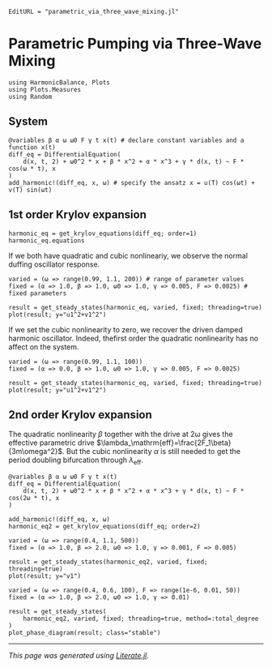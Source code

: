 ```@meta
EditURL = "parametric_via_three_wave_mixing.jl"
```

# Parametric Pumping via Three-Wave Mixing

````@example parametric_via_three_wave_mixing
using HarmonicBalance, Plots
using Plots.Measures
using Random
````

## System

````@example parametric_via_three_wave_mixing
@variables β α ω ω0 F γ t x(t) # declare constant variables and a function x(t)
diff_eq = DifferentialEquation(
    d(x, t, 2) + ω0^2 * x + β * x^2 + α * x^3 + γ * d(x, t) ~ F * cos(ω * t), x
)
add_harmonic!(diff_eq, x, ω) # specify the ansatz x = u(T) cos(ωt) + v(T) sin(ωt)
````

## 1st order Krylov expansion

````@example parametric_via_three_wave_mixing
harmonic_eq = get_krylov_equations(diff_eq; order=1)
harmonic_eq.equations
````

If we both have quadratic and cubic nonlineariy, we observe the normal duffing oscillator response.

````@example parametric_via_three_wave_mixing
varied = (ω => range(0.99, 1.1, 200)) # range of parameter values
fixed = (α => 1.0, β => 1.0, ω0 => 1.0, γ => 0.005, F => 0.0025) # fixed parameters

result = get_steady_states(harmonic_eq, varied, fixed; threading=true)
plot(result; y="u1^2+v1^2")
````

If we set the cubic nonlinearity to zero, we recover the driven damped harmonic oscillator. Indeed, thefirst order the quadratic nonlinearity has no affect on the system.

````@example parametric_via_three_wave_mixing
varied = (ω => range(0.99, 1.1, 100))
fixed = (α => 0.0, β => 1.0, ω0 => 1.0, γ => 0.005, F => 0.0025)

result = get_steady_states(harmonic_eq, varied, fixed; threading=true)
plot(result; y="u1^2+v1^2")
````

## 2nd order Krylov expansion

The quadratic nonlinearity $\beta$ together with the drive at 2ω gives the effective parametric drive $\lambda_\mathrm{eff}=\frac{2F_1\beta}{3m\omega^2}$. But the cubic nonlinearity $\alpha$ is still needed to get the period doubling bifurcation through $\lambda_\mathrm{eff}$.

````@example parametric_via_three_wave_mixing
@variables β α ω ω0 F γ t x(t)
diff_eq = DifferentialEquation(
    d(x, t, 2) + ω0^2 * x + β * x^2 + α * x^3 + γ * d(x, t) ~ F * cos(2ω * t), x
)

add_harmonic!(diff_eq, x, ω)
harmonic_eq2 = get_krylov_equations(diff_eq; order=2)
````

````@example parametric_via_three_wave_mixing
varied = (ω => range(0.4, 1.1, 500))
fixed = (α => 1.0, β => 2.0, ω0 => 1.0, γ => 0.001, F => 0.005)

result = get_steady_states(harmonic_eq2, varied, fixed; threading=true)
plot(result; y="v1")
````

````@example parametric_via_three_wave_mixing
varied = (ω => range(0.4, 0.6, 100), F => range(1e-6, 0.01, 50))
fixed = (α => 1.0, β => 2.0, ω0 => 1.0, γ => 0.01)

result = get_steady_states(
    harmonic_eq2, varied, fixed; threading=true, method=:total_degree
)
plot_phase_diagram(result; class="stable")
````

---

*This page was generated using [Literate.jl](https://github.com/fredrikekre/Literate.jl).*

